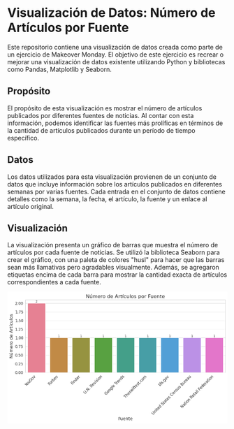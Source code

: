 # Visualización de Datos: Número de Artículos por Fuente

Este repositorio contiene una visualización de datos creada como parte de un ejercicio de Makeover Monday. El objetivo de este ejercicio es recrear o mejorar una visualización de datos existente utilizando Python y bibliotecas como Pandas, Matplotlib y Seaborn.

## Propósito
El propósito de esta visualización es mostrar el número de artículos publicados por diferentes fuentes de noticias. Al contar con esta información, podemos identificar las fuentes más prolíficas en términos de la cantidad de artículos publicados durante un período de tiempo específico.

## Datos
Los datos utilizados para esta visualización provienen de un conjunto de datos que incluye información sobre los artículos publicados en diferentes semanas por varias fuentes. Cada entrada en el conjunto de datos contiene detalles como la semana, la fecha, el artículo, la fuente y un enlace al artículo original.

## Visualización
La visualización presenta un gráfico de barras que muestra el número de artículos por cada fuente de noticias. Se utilizó la biblioteca Seaborn para crear el gráfico, con una paleta de colores "husl" para hacer que las barras sean más llamativas pero agradables visualmente. Además, se agregaron etiquetas encima de cada barra para mostrar la cantidad exacta de artículos correspondientes a cada fuente.

![Visualización: Número de Artículos por Fuente](https://github.com/Cordova0397/Visualizacion_Datos/blob/main/grafico.png)
